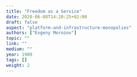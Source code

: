 ```yaml
---
title: "Freedom as a Service"
date: 2020-06-08T14:20:25+02:00
draft: false
aspect: "platform-and-infrastructure-monopolies"
authors: ["Evgeny Morozov"]
topic: ""
link: ""
medium: ""
year: 1900
tags: []
weight: 2
---
```

